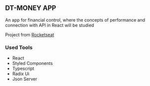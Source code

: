 ## DT-MONEY APP

An app for financial control, where the concepts of performance and connection with API in React will be studied

Project from [Rocketseat](https://www.rocketseat.com.br/)

### Used Tools
  - React
  - Styled Components
  - Typescript
  - Radix Ui
  - Json Server



